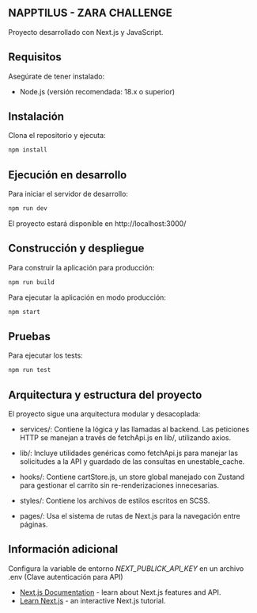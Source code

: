 ## NAPPTILUS - ZARA CHALLENGE
Proyecto desarrollado con Next.js y JavaScript.

 ## Requisitos

Asegúrate de tener instalado:

 - Node.js (versión recomendada: 18.x o superior)

## Instalación

Clona el repositorio y ejecuta:

```bash
npm install
```

## Ejecución en desarrollo

Para iniciar el servidor de desarrollo:

```bash
npm run dev
```
El proyecto estará disponible en http://localhost:3000/

## Construcción y despliegue

Para construir la aplicación para producción:
```bash
npm run build
```
Para ejecutar la aplicación en modo producción:
```bash
npm start
```
## Pruebas

Para ejecutar los tests:
```bash
npm run test
```
## Arquitectura y estructura del proyecto

El proyecto sigue una arquitectura modular y desacoplada:

* services/: Contiene la lógica y las llamadas al backend. Las peticiones HTTP se manejan a través de fetchApi.js en lib/, utilizando axios.

* lib/: Incluye utilidades genéricas como fetchApi.js para manejar las solicitudes a la API y guardado de las consultas en unestable_cache.

* hooks/: Contiene cartStore.js, un store global manejado con Zustand para gestionar el carrito sin re-renderizaciones innecesarias.

* styles/: Contiene los archivos de estilos escritos en SCSS.

* pages/: Usa el sistema de rutas de Next.js para la navegación entre páginas.

## Información adicional

Configura la variable de entorno *NEXT_PUBLICK_API_KEY* en un archivo .env (Clave autenticación para API)

- [Next.js Documentation](https://nextjs.org/docs) - learn about Next.js features and API.
- [Learn Next.js](https://nextjs.org/learn) - an interactive Next.js tutorial.
